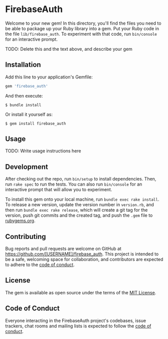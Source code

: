 # FirebaseAuth

Welcome to your new gem! In this directory, you'll find the files you need to be able to package up your Ruby library into a gem. Put your Ruby code in the file `lib/firebase_auth`. To experiment with that code, run `bin/console` for an interactive prompt.

TODO: Delete this and the text above, and describe your gem

## Installation

Add this line to your application's Gemfile:

```ruby
gem 'firebase_auth'
```

And then execute:

    $ bundle install

Or install it yourself as:

    $ gem install firebase_auth

## Usage

TODO: Write usage instructions here

## Development

After checking out the repo, run `bin/setup` to install dependencies. Then, run `rake spec` to run the tests. You can also run `bin/console` for an interactive prompt that will allow you to experiment.

To install this gem onto your local machine, run `bundle exec rake install`. To release a new version, update the version number in `version.rb`, and then run `bundle exec rake release`, which will create a git tag for the version, push git commits and the created tag, and push the `.gem` file to [rubygems.org](https://rubygems.org).

## Contributing

Bug reports and pull requests are welcome on GitHub at https://github.com/[USERNAME]/firebase_auth. This project is intended to be a safe, welcoming space for collaboration, and contributors are expected to adhere to the [code of conduct](https://github.com/[USERNAME]/firebase_auth/blob/main/CODE_OF_CONDUCT.md).

## License

The gem is available as open source under the terms of the [MIT License](https://opensource.org/licenses/MIT).

## Code of Conduct

Everyone interacting in the FirebaseAuth project's codebases, issue trackers, chat rooms and mailing lists is expected to follow the [code of conduct](https://github.com/[USERNAME]/firebase_auth/blob/main/CODE_OF_CONDUCT.md).
